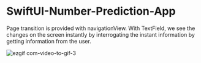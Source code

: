 # SwiftUI-Number-Prediction-App

Page transition is provided with navigationView.
With TextField, we see the changes on the screen instantly by interrogating the instant information by getting information from the user.

![ezgif com-video-to-gif-3](https://user-images.githubusercontent.com/86594390/155008912-44cb4c96-605e-4c81-8c7c-e7b08d37f805.gif)
